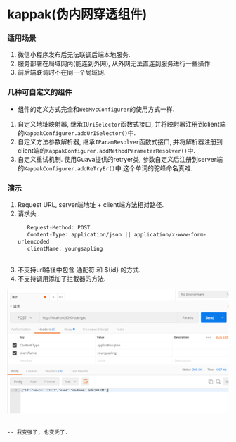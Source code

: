 # kappak(伪内网穿透组件)

### 适用场景

1. 微信小程序发布后无法联调后端本地服务.
2. 服务部署在局域网内(能连到外网), 从外网无法直连到服务进行一些操作.
3. 前后端联调时不在同一个局域网.

### 几种可自定义的组件

- 组件的定义方式完全和`WebMvcConfigurer`的使用方式一样. 
1. 自定义地址映射器, 继承`IUriSelector`函数式接口, 并将映射器注册到client端的`KappakConfigurer.addUrISelector()`中.
2. 自定义方法参数解析器, 继承`IParamResolver`函数式接口, 并将解析器注册到client端的`KappakConfigurer.addMethodParameterResolver()`中.
3. 自定义重试机制. 使用Guava提供的retryer类, 参数自定义后注册到server端的`KappakConfigurer.addReTryEr()`中.这个单词的驼峰命名真难.

### 演示

1. Request URL, server端地址 + client端方法相对路径. 
2. 请求头 : 
    ````http
       Request-Method: POST
       Content-Type: application/json || application/x-www-form-urlencoded
       clientName: youngsapling
       
3. 不支持url路径中包含 通配符 和 ${id} 的方式.
4. 不支持调用添加了拦截器的方法.

![image](https://github.com/youngsapling/kappak/blob/master/images/20190525162003.png)
                                                             
                                                             
                                                                                                    
                                                                                                    
                                                                                                    
                                                                                                    
                                                                                                    
                                                                                                    
                                                                                                            -- 我变强了, 也变秃了.
